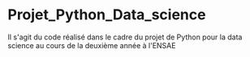 # Projet_Python_Data_science
Il s'agit du code réalisé dans le cadre du projet de Python pour la data science au cours de la deuxième année à l'ENSAE
